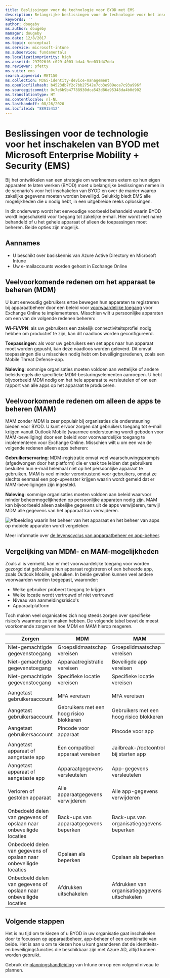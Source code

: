 ```yaml
---
title: Beslissingen voor de technologie voor BYOD met EMS
description: Belangrijke beslissingen voor de technologie voor het inschakelen van BYOD en beveiligen van zakelijke gegevens met Microsoft Enterprise Mobility + Security.
keywords: ''
author: dougeby
ms.author: dougeby
manager: dougeby
ms.date: 12/8/2017
ms.topic: conceptual
ms.service: microsoft-intune
ms.subservice: fundamentals
ms.localizationpriority: high
ms.assetid: 297926f6-c029-4003-bda4-9ee031d47dda
ms.reviewer: pfetty
ms.suite: ems
search.appverid: MET150
ms.collection: M365-identity-device-management
ms.openlocfilehash: b4523db7f2c7bb27542e7cb3e909ece7c93a996f
ms.sourcegitcommit: 0c7e6b9b47788930dca543d86a95348da4b0d902
ms.translationtype: HT
ms.contentlocale: nl-NL
ms.lasthandoff: 08/26/2020
ms.locfileid: "88915412"
---
```

# <a name="technology-decisions-for-enabling-byod-with-microsoft-enterprise-mobility--security-ems"></a>Beslissingen voor de technologie voor het inschakelen van BYOD met Microsoft Enterprise Mobility + Security (EMS)

Bij het ontwikkelen van een strategie om werknemers extern op hun eigen apparaten te laten werken (BYOD) moet u belangrijke beslissingen nemen in de scenario's voor het inschakelen van BYOD en over de manier waarop zakelijke gegevens moeten worden beveiligd. Gelukkig biedt EMS alle mogelijkheden die u nodig hebt, in een uitgebreide reeks oplossingen.  

In dit onderwerp wordt het eenvoudige voorbeeld behandeld waarin BYOD wordt ingeschakeld voor toegang tot zakelijke e-mail. Hier wordt met name behandeld of u het gehele apparaat of alleen de toepassingen moet beheren. Beide opties zijn mogelijk.

## <a name="assumptions"></a>Aannames
* U beschikt over basiskennis van Azure Active Directory en Microsoft Intune
* Uw e-mailaccounts worden gehost in Exchange Online

## <a name="common-reasons-to-manage-the-device-mdm"></a>Veelvoorkomende redenen om het apparaat te beheren (MDM)
U kunt eenvoudig gebruikers ertoe bewegen hun apparaten te registreren bij apparaatbeheer door een beleid voor [voorwaardelijke toegang](/azure/active-directory/active-directory-conditional-access-azure-portal) voor Exchange Online te implementeren. Misschien wilt u persoonlijke apparaten om een van de volgende redenen beheren:

**Wi-Fi/VPN**: als uw gebruikers een zakelijk connectiviteitsprofiel nodig hebben om productief te zijn, kan dit naadloos worden geconfigureerd.

**Toepassingen**: als voor uw gebruikers een set apps naar hun apparaat moet worden gepusht, kan deze naadloos worden geleverd. Dit omvat toepassingen die u misschien nodig hebt om beveiligingsredenen, zoals een Mobile Threat Defense-app.

**Naleving**: sommige organisaties moeten voldoen aan wettelijke of andere beleidsregels die specifieke MDM-besturingselementen aanroepen. U hebt bijvoorbeeld MDM nodig om het hele apparaat te versleutelen of om een rapport van alle apps op het apparaat te produceren.

## <a name="common-reasons-to-only-manage-the-apps-mam"></a>Veelvoorkomende redenen om alleen de apps te beheren (MAM)
MAM zonder MDM is zeer populair bij organisaties die ondersteuning bieden voor BYOD. U kunt ervoor zorgen dat gebruikers toegang tot e-mail krijgen vanuit Outlook Mobile (waarmee ondersteuning wordt geboden voor MAM-beveiliging) door een beleid voor voorwaardelijke toegang te implementeren voor Exchange Online. Misschien wilt u om een van de volgende redenen alleen apps beheren:

**Gebruikerservaring**: MDM-registratie omvat veel waarschuwingsprompts (afgedwongen door het platform) die er vaak toe leiden dat gebruikers besluiten hun e-mail helemaal niet op het persoonlijke apparaat te gebruiken. MAM is veel minder verontrustend voor gebruikers, omdat ze slechts eenmaal een pop-upvenster krijgen waarin wordt gemeld dat er MAM-beveiligingen zijn ingesteld.

**Naleving**: sommige organisaties moeten voldoen aan beleid waarvoor minder beheermogelijkheden op persoonlijke apparaten nodig zijn. MAM kan bijvoorbeeld alleen zakelijke gegevens uit de apps verwijderen, terwijl MDM alle gegevens van het apparaat kan verwijderen.

![Afbeelding waarin het beheer van het apparaat en het beheer van apps op mobiele apparaten wordt vergeleken](./media/byod-technology-decisions/byod-app-device-mgmt.png)

Meer informatie over [de levenscyclus van apparaatbeheer en app-beheer](device-lifecycle.md).

## <a name="mdm-vs-mam-capability-comparison"></a>Vergelijking van MDM- en MAM-mogelijkheden
Zoals al is vermeld, kan er met voorwaardelijke toegang voor worden gezorgd dat gebruikers hun apparaat registreren of een beheerde app, zoals Outlook Mobile, gebruiken. In beide gevallen kunnen veel andere voorwaarden worden toegepast, waaronder:

* Welke gebruiker probeert toegang te krijgen
* Welke locatie wordt vertrouwd of niet vertrouwd
* Niveau van aanmeldingsrisico's
* Apparaatplatform

Toch maken veel organisaties zich nog steeds zorgen over specifieke risico's waarmee ze te maken hebben.  De volgende tabel bevat de meest voorkomende zorgen en hoe MDM en MAM hierop reageren.

| Zorgen   |   MDM  |   MAM  |
|------------|--------|--------|
|Niet-gemachtigde gegevenstoegang | Groepslidmaatschap vereisen | Groepslidmaatschap vereisen |
|Niet-gemachtigde gegevenstoegang | Apparaatregistratie vereisen | Beveiligde app vereisen |
|Niet-gemachtigde gegevenstoegang | Specifieke locatie vereisen | Specifieke locatie vereisen |
| | | |
|Aangetast gebruikersaccount| MFA vereisen | MFA vereisen|
|Aangetast gebruikersaccount | Gebruikers met een hoog risico blokkeren | Gebruikers met een hoog risico blokkeren |
|Aangetast gebruikersaccount | Pincode voor apparaat | Pincode voor app |
| | | |
| Aangetast apparaat of aangetaste app | Een compatibel apparaat vereisen | Jailbreak-/rootcontrole bij starten app |
| Aangetast apparaat of aangetaste app | Apparaatgegevens versleutelen | App-gegevens versleutelen |
| | | |
|Verloren of gestolen apparaat | Alle apparaatgegevens verwijderen | Alle app-gegevens verwijderen|
| | | |
| Onbedoeld delen van gegevens of opslaan naar onbeveiligde locaties | Back-ups van apparaatgegevens beperken | Back-ups van organisatiegegevens beperken |
| Onbedoeld delen van gegevens of opslaan naar onbeveiligde locaties | Opslaan als beperken | Opslaan als beperken |
|Onbedoeld delen van gegevens of opslaan naar onbeveiligde locaties | Afdrukken uitschakelen | Afdrukken van organisatiegegevens uitschakelen |

## <a name="next-steps"></a>Volgende stappen
Het is nu tijd om te kiezen of u BYOD in uw organisatie gaat inschakelen door te focussen op apparaatbeheer, app-beheer of een combinatie van beide. Het is aan u om te kiezen hoe u kunt garanderen dat de identiteits- en beveiligingsfuncties die beschikbaar zijn met Azure AD, altijd kunnen worden gebruikt.  

Gebruik de [planningshandleiding](planning-guide.md) van Intune om op een volgend niveau te plannen.